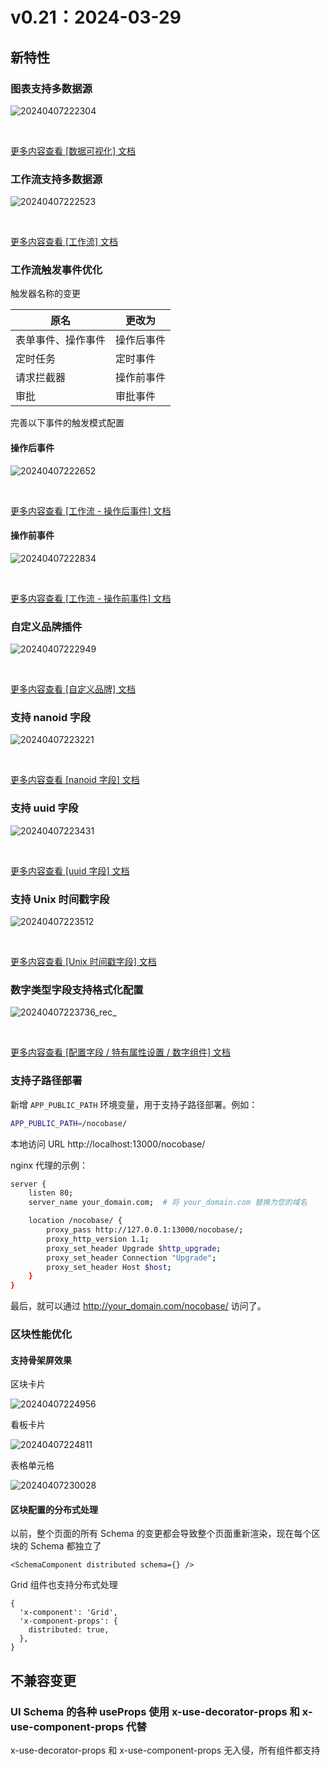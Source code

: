 # v0.21：2024-03-29

## 新特性

### 图表支持多数据源

![20240407222304](https://nocobase-docs.oss-cn-beijing.aliyuncs.com/20240407222304.png)

<br />

[更多内容查看 [数据可视化] 文档](/handbook/data-visualization)

### 工作流支持多数据源

![20240407222523](https://nocobase-docs.oss-cn-beijing.aliyuncs.com/20240407222523.png)

<br />

[更多内容查看 [工作流] 文档](/handbook/workflow)

### 工作流触发事件优化

触发器名称的变更

| 原名               | 更改为     |
| ------------------ | ---------- |
| 表单事件、操作事件 | 操作后事件 |
| 定时任务           | 定时事件   |
| 请求拦截器         | 操作前事件 |
| 审批               | 审批事件   |

完善以下事件的触发模式配置

#### 操作后事件

![20240407222652](https://nocobase-docs.oss-cn-beijing.aliyuncs.com/20240407222652.png)

<br />

[更多内容查看 [工作流 - 操作后事件] 文档](/handbook/workflow-action-trigger)

#### 操作前事件

![20240407222834](https://nocobase-docs.oss-cn-beijing.aliyuncs.com/20240407222834.png)

<br />

[更多内容查看 [工作流 - 操作前事件] 文档](/handbook/workflow-request-interceptor)

### 自定义品牌插件

![20240407222949](https://nocobase-docs.oss-cn-beijing.aliyuncs.com/20240407222949.png)

<br />

[更多内容查看 [自定义品牌] 文档](/handbook/custom-brand)

### 支持 nanoid 字段

![20240407223221](https://nocobase-docs.oss-cn-beijing.aliyuncs.com/20240407223221.png)

<br />

[更多内容查看 [nanoid 字段] 文档](/handbook/data-modeling/collection-fields/advanced/nanoid)

### 支持 uuid 字段

![20240407223431](https://nocobase-docs.oss-cn-beijing.aliyuncs.com/20240407223431.png)

<br />

[更多内容查看 [uuid 字段] 文档](/handbook/data-modeling/collection-fields/advanced/uuid)

### 支持 Unix 时间戳字段

![20240407223512](https://nocobase-docs.oss-cn-beijing.aliyuncs.com/20240407223512.png)

<br />

[更多内容查看 [Unix 时间戳字段] 文档](/handbook/data-modeling/collection-fields/datetime/unix-timestamp)

### 数字类型字段支持格式化配置

![20240407223736_rec_](https://nocobase-docs.oss-cn-beijing.aliyuncs.com/20240407223736_rec_.gif)

<br />

[更多内容查看 [配置字段 / 特有属性设置 / 数字组件] 文档](/handbook/ui/fields/field-settings/input-number)

### 支持子路径部署

新增 `APP_PUBLIC_PATH` 环境变量，用于支持子路径部署。例如：

```bash
APP_PUBLIC_PATH=/nocobase/
```

本地访问 URL http://localhost:13000/nocobase/

nginx 代理的示例：

```bash
server {
    listen 80;
    server_name your_domain.com;  # 将 your_domain.com 替换为您的域名

    location /nocobase/ {
        proxy_pass http://127.0.0.1:13000/nocobase/;
        proxy_http_version 1.1;
        proxy_set_header Upgrade $http_upgrade;
        proxy_set_header Connection "Upgrade";
        proxy_set_header Host $host;
    }
}
```

最后，就可以通过 http://your_domain.com/nocobase/ 访问了。

### 区块性能优化

#### 支持骨架屏效果

区块卡片

![20240407224956](https://nocobase-docs.oss-cn-beijing.aliyuncs.com/20240407224956.png)

看板卡片

![20240407224811](https://nocobase-docs.oss-cn-beijing.aliyuncs.com/20240407224811.png)

表格单元格

![20240407230028](https://nocobase-docs.oss-cn-beijing.aliyuncs.com/20240407230028.png)

#### 区块配置的分布式处理

以前，整个页面的所有 Schema 的变更都会导致整个页面重新渲染，现在每个区块的 Schema 都独立了

```tsx | pure
<SchemaComponent distributed schema={} />
```

Grid 组件也支持分布式处理

```tsx | pure
{
  'x-component': 'Grid',
  'x-component-props': {
    distributed: true,
  },
}
```

## 不兼容变更

### UI Schema 的各种 useProps 使用 x-use-decorator-props 和 x-use-component-props 代替

x-use-decorator-props 和 x-use-component-props 无入侵，所有组件都支持
